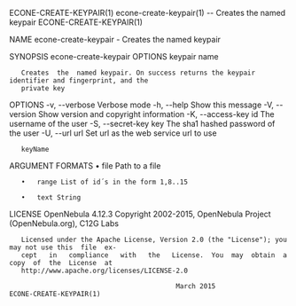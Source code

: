 ECONE-CREATE-KEYPAIR(1)  econe-create-keypair(1) -- Creates the named keypair  ECONE-CREATE-KEYPAIR(1)

NAME
       econe-create-keypair - Creates the named keypair

SYNOPSIS
       econe-create-keypair OPTIONS keypair name

       Creates  the  named keypair. On success returns the keypair identifier and fingerprint, and the
       private key

OPTIONS
        -v, --verbose             Verbose mode
        -h, --help                Show this message
        -V, --version             Show version and copyright information
        -K, --access-key id       The username of the user
        -S, --secret-key key      The sha1 hashed password of the user
        -U, --url url             Set url as the web service url to use

       keyName

ARGUMENT FORMATS
       •   file Path to a file

       •   range List of id´s in the form 1,8..15

       •   text String

LICENSE
       OpenNebula 4.12.3 Copyright 2002-2015, OpenNebula Project (OpenNebula.org), C12G Labs

       Licensed under the Apache License, Version 2.0 (the "License"); you may not use this  file  ex‐
       cept   in   compliance   with   the   License.  You  may  obtain  a  copy  of  the  License  at
       http://www.apache.org/licenses/LICENSE-2.0

                                              March 2015                       ECONE-CREATE-KEYPAIR(1)
